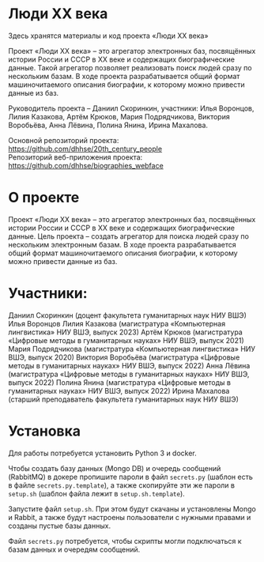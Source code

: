 # Люди XX века
Здесь хранятся материалы и код проекта «Люди XX века»

Проект «Люди XX века» – это агрегатор электронных баз, посвящённых истории России и СССР в XX веке и содержащих биографические данные. Такой агрегатор позволяет реализовать поиск людей сразу по нескольким базам. В ходе проекта разрабатывается общий формат машиночитаемого описания биографии, к которому можно привести данные из баз. 

Руководитель проекта – Даниил Скоринкин, участники: Илья Воронцов, Лилия Казакова, Артём Крюков, Мария Подрядчикова, Виктория Воробьёва, Анна Лёвина, Полина Янина, Ирина Махалова.

Основной репозиторий проекта: https://github.com/dhhse/20th_century_people  
Репозиторий веб-приложения проекта: https://github.com/dhhse/biographies_webface

# О проекте
Проект «Люди XX века» – это агрегатор электронных баз, посвящённых истории России и СССР в XX веке и содержащих биографические данные.
Цель проекта – создать агрегатор для поиска людей сразу по нескольким электронным базам. В ходе проекта разрабатывается общий формат машиночитаемого описания биографии, к которому можно привести данные из баз. 

# Участники:
Даниил Скоринкин (доцент факультета гуманитарных наук НИУ ВШЭ)
Илья Воронцов
Лилия Казакова (магистратура «Компьютерная лингвистика» НИУ ВШЭ, выпуск 2023)
Артём Крюков (магистратура «Цифровые методы в гуманитарных науках» НИУ ВШЭ, выпуск 2021)
Мария Подрядчикова (магистратура «Компьютерная лингвистика» НИУ ВШЭ, выпуск 2020)
Виктория Воробьёва (магистратура «Цифровые методы в гуманитарных науках» НИУ ВШЭ, выпуск 2022)
Анна Лёвина (магистратура «Цифровые методы в гуманитарных науках» НИУ ВШЭ, выпуск 2022)
Полина Янина (магистратура «Цифровые методы в гуманитарных науках» НИУ ВШЭ, выпуск 2022)
Ирина Махалова (старший преподаватель факультета гуманитарных наук НИУ ВШЭ)

# Установка
Для работы потребуется установить Python 3 и docker.

Чтобы создать базу данных (Mongo DB) и очередь сообщений (RabbitMQ) в докере пропишите пароли
в файл `secrets.py` (шаблон есть в файле `secrets.py.template`), а также скопируйте эти же
пароли в `setup.sh` (шаблон файла лежит в `setup.sh.template`).

Запустите файл `setup.sh`. При этом будут скачаны и установлены Mongo и Rabbit, а также
будут настроены пользователи с нужными правами и созданы пустые базы данных.

Файл `secrets.py` потребуется, чтобы скрипты могли подключаться к базам данных и очередям сообщений.
